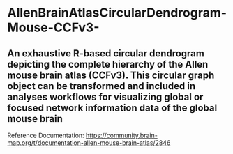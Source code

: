 # AllenBrainAtlasCircularDendrogram-Mouse-CCFv3-
An exhaustive R-based circular dendrogram depicting the complete hierarchy of the Allen mouse brain atlas (CCFv3). This circular graph object can be transformed and included in analyses workflows for visualizing global or focused network information data of the global mouse brain
---
Reference Documentation: https://community.brain-map.org/t/documentation-allen-mouse-brain-atlas/2846
